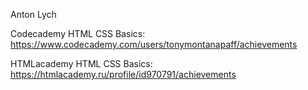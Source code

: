 Anton Lych

Codecademy
HTML CSS Basics: https://www.codecademy.com/users/tonymontanapaff/achievements

HTMLacademy
HTML CSS Basics: https://htmlacademy.ru/profile/id970791/achievements
